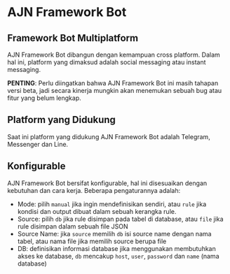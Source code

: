 # AJN Framework Bot

## Framework Bot Multiplatform

AJN Framework Bot dibangun dengan kemampuan cross platform. Dalam hal ini, platform yang dimaksud adalah social messaging atau instant messaging.

**PENTING**: Perlu diingatkan bahwa AJN Framework Bot ini masih tahapan versi beta, jadi secara kinerja mungkin akan menemukan sebuah bug atau fitur yang belum lengkap.

## Platform yang Didukung

Saat ini platform yang didukung AJN Framework Bot adalah Telegram, Messenger dan Line.

## Konfigurable

AJN Framework Bot bersifat konfigurable, hal ini disesuaikan dengan kebutuhan dan cara kerja. Beberapa pengaturannya adalah:

* Mode: pilih `manual` jika ingin mendefinisikan sendiri, atau `rule` jika kondisi dan output dibuat dalam sebuah kerangka rule.
* Source: pilih `db` jika rule disimpan pada tabel di database, atau `file` jika rule disimpan dalam sebuah file JSON
* Source Name: jika `source` memilih `db` isi source name dengan nama tabel, atau nama file jika memilih source berupa file
* DB: definisikan informasi database jika menggunakan membutuhkan akses ke database, `db` mencakup `host`, `user`, `password` dan `name` (nama database)